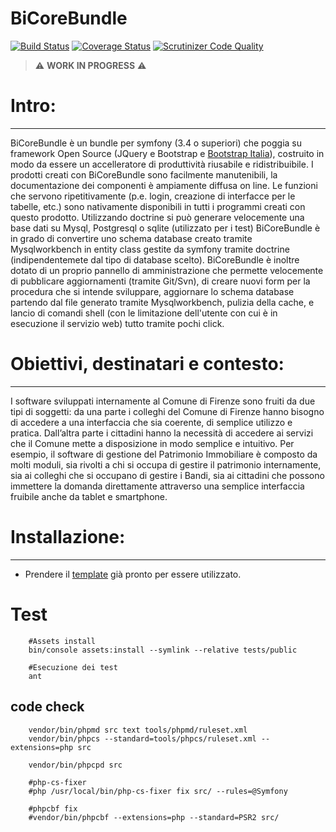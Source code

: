 BiCoreBundle
=============
[![Build Status](https://scrutinizer-ci.com/g/ComuneFI/BiCoreBundle/badges/build.png?b=master)](https://scrutinizer-ci.com/g/ComuneFI/BiCoreBundle/build-status/master)
[![Coverage Status](https://scrutinizer-ci.com/g/ComuneFI/BiCoreBundle/badges/coverage.png?b=master)](https://scrutinizer-ci.com/g/ComuneFI/BiCoreBundle/badges/coverage.png?b=master)
[![Scrutinizer Code Quality](https://scrutinizer-ci.com/g/ComuneFI/BiCoreBundle/badges/quality-score.png?b=master)](https://scrutinizer-ci.com/g/ComuneFI/BiCoreBundle/?branch=master)

> ⚠️ **WORK IN PROGRESS** ⚠️

# Intro:
-------------
BiCoreBundle è un bundle per symfony (3.4 o superiori) che poggia su framework Open Source (JQuery e Bootstrap e <a href="https://github.com/italia/bootstrap-italia" target="_blank">Bootstrap Italia</a>), costruito in modo da essere un accelleratore di produttività riusabile e ridistribuibile.
I prodotti creati con BiCoreBundle sono facilmente manutenibili, la documentazione dei componenti è ampiamente diffusa on line.
Le funzioni che servono ripetitivamente (p.e. login, creazione di interfacce per le tabelle, etc.) sono nativamente disponibili in tutti i programmi creati con questo prodotto.
Utilizzando doctrine si può generare velocemente una base dati su Mysql, Postgresql o sqlite (utilizzato per i test)
BiCoreBundle è in grado di convertire uno schema database creato tramite Mysqlworkbench in entity class gestite da symfony tramite doctrine (indipendentemete dal tipo di database scelto).
BiCoreBundle è inoltre dotato di un proprio pannello di amministrazione che permette velocemente di pubblicare aggiornamenti (tramite Git/Svn), di creare nuovi form per la procedura che si intende sviluppare, aggiornare lo schema database partendo dal file generato tramite Mysqlworkbench, pulizia della cache, e lancio di comandi shell (con le limitazione dell'utente con cui è in esecuzione il servizio web) tutto tramite pochi click.

# Obiettivi, destinatari e contesto:
-------------
I software sviluppati internamente al Comune di Firenze sono fruiti da due tipi di soggetti: da una parte i colleghi del Comune di Firenze hanno bisogno di accedere a una interfaccia che sia coerente, di semplice utilizzo e pratica.
Dall’altra parte i cittadini hanno la necessità di accedere ai servizi che il Comune mette a disposizione in modo semplice e intuitivo.
Per esempio, il software di gestione del Patrimonio Immobiliare è composto da molti moduli, sia rivolti a chi si occupa di gestire il patrimonio internamente, sia ai colleghi che si occupano di gestire i Bandi, sia ai cittadini che possono immettere la domanda direttamente attraverso una semplice interfaccia fruibile anche da tablet e smartphone.

# Installazione:
-------------

- Prendere il <a href="https://github.com/ComuneFI/BiCoreTemplate" target="_blank">template</a> già pronto per essere utilizzato.

# Test

```
    #Assets install
    bin/console assets:install --symlink --relative tests/public

    #Esecuzione dei test
    ant

```
## code check

```
    vendor/bin/phpmd src text tools/phpmd/ruleset.xml
    vendor/bin/phpcs --standard=tools/phpcs/ruleset.xml --extensions=php src

    vendor/bin/phpcpd src

    #php-cs-fixer
    #php /usr/local/bin/php-cs-fixer fix src/ --rules=@Symfony

    #phpcbf fix
    #vendor/bin/phpcbf --extensions=php --standard=PSR2 src/
```
